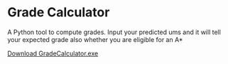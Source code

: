 # Grade Calculator
A Python tool to compute grades.
Input your predicted ums and it will tell your expected grade also whether you are eligible for an A*

[Download GradeCalculator.exe](https://github.com/rena-rei/Grade-calculator/releases/latest/download/GradeCalculator.exe)
